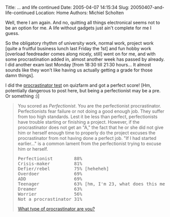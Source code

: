 Title: ... and life continued
Date: 2005-04-07 14:15:34
Slug: 20050407-and-life-continued
Location: Home
Authors: Michiel Scholten

<p>Well, there I am again. And no, quitting all things electronical seems not to be an option for me. A life without gadgets just ain't complete for me I guess.</p>

<p>So the obligatory rhythm of university work, normal work, project work [quite a fruitful business lunch last Friday the 1st] and fun hobby work [overload feedreader comes along nicely, still] went on for me, and with some procrastination added in, almost another week has passed by already. I did another exam last Monday [from 18:30 till 21:30 hours... It almost sounds like they won't like having us actually getting a grade for those damn things].</p>

<p>I did the <a href="http://quizfarm.com/test.php?q_id=11294">procrastinator test</a> on quizfarm and got a perfect score! [Hm, potentially dangerous to post here, but being a perfectionist may be a pre. Or something :)]</p>

<blockquote>
<p class="quote">
You scored as <em>Perfectionist</em>. You are the perfectionist procrastinator. Perfectionists fear failure or not doing a good enough job. They suffer from too high standards. Lest it be less than perfect, perfectionists have trouble starting or finishing a project. 
However, if the procrastinator does not get an "A," the fact that he or she did not give him or herself enough time to properly do the project excuses the procrastinator from not having done a perfect job. "If I had started earlier..." is a common lament from the perfectionist trying to excuse him or herself.</p>

<p class="quote"><pre>
Perfectionist        88%
Crisis-maker         81%
Defier/rebel         75% [heheheh]
Overdoer             69%
ADD                  69%
Teenager             63% [hm, I'm 23, what does this mean?]
Dreamer              63%
Worrier              56%
Not a procrastinator 31%
</pre></p>

<p class="quote"><a href="http://quizfarm.com/test.php?q_id=11294">What type of procrastinator are you?</a></p>
</blockquote>